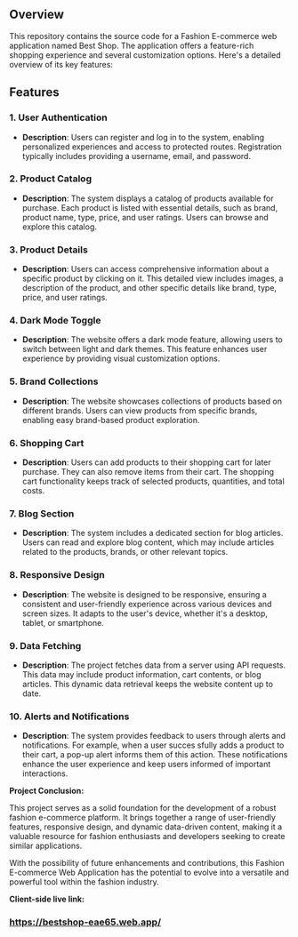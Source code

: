 ## Overview

This repository contains the source code for a Fashion E-commerce web application named Best Shop. The application offers a feature-rich shopping experience and several customization options. Here's a detailed overview of its key features:

## Features

### 1. User Authentication

- **Description**: Users can register and log in to the system, enabling personalized experiences and access to protected routes. Registration typically includes providing a username, email, and password.

### 2. Product Catalog

- **Description**: The system displays a catalog of products available for purchase. Each product is listed with essential details, such as brand, product name, type, price, and user ratings. Users can browse and explore this catalog.

### 3. Product Details

- **Description**: Users can access comprehensive information about a specific product by clicking on it. This detailed view includes images, a description of the product, and other specific details like brand, type, price, and user ratings.

### 4. Dark Mode Toggle

- **Description**: The website offers a dark mode feature, allowing users to switch between light and dark themes. This feature enhances user experience by providing visual customization options.

### 5. Brand Collections

- **Description**: The website showcases collections of products based on different brands. Users can view products from specific brands, enabling easy brand-based product exploration.

### 6. Shopping Cart

- **Description**: Users can add products to their shopping cart for later purchase. They can also remove items from their cart. The shopping cart functionality keeps track of selected products, quantities, and total costs.

### 7. Blog Section

- **Description**: The system includes a dedicated section for blog articles. Users can read and explore blog content, which may include articles related to the products, brands, or other relevant topics.

### 8. Responsive Design

- **Description**: The website is designed to be responsive, ensuring a consistent and user-friendly experience across various devices and screen sizes. It adapts to the user's device, whether it's a desktop, tablet, or smartphone.

### 9. Data Fetching

- **Description**: The project fetches data from a server using API requests. This data may include product information, cart contents, or blog articles. This dynamic data retrieval keeps the website content up to date.

### 10. Alerts and Notifications

- **Description**: The system provides feedback to users through alerts and notifications. For example, when a user succes
  sfully adds a product to their cart, a pop-up alert informs them of this action. These notifications enhance the user experience and keep users informed of important interactions.

**Project Conclusion:**

This project serves as a solid foundation for the development of a robust fashion e-commerce platform. It brings together a range of user-friendly features, responsive design, and dynamic data-driven content, making it a valuable resource for fashion enthusiasts and developers seeking to create similar applications.

With the possibility of future enhancements and contributions, this Fashion E-commerce Web Application has the potential to evolve into a versatile and powerful tool within the fashion industry.

**Client-side live link:**

### https://bestshop-eae65.web.app/
